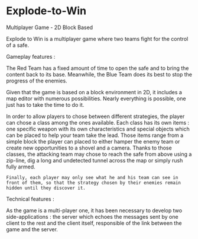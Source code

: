 # Explode-to-Win
Multiplayer Game - 2D Block Based

Explode to Win is a multiplayer game where two teams fight for the control of a safe.

Gameplay features :

  The Red Team has a fixed amount of time to open the safe and to bring the content back to its base. Meanwhile, the Blue   Team does its best to stop the progress of the enemies.
  
  Given that the game is based on a block environment in 2D, it includes a map editor with numerous possibilities. 
  Nearly everything is possible, one just has to take the time to do it.
  
  In order to allow players to chose between different strategies, the player can chose a class among the ones available.
  Each class has its own items : one specific weapon with its own characteristics and special objects which can be placed to help your team take the lead. Those items range from a simple block the player can placed to either hamper the enemy team or create new opportunities to a shovel and a camera.
  Thanks to those classes, the attacking team may chose to reach the safe from above using a zip-line, dig a long and undetected tunnel across the map or simply rush fully armed.
  
	Finally, each player may only see what he and his team can see in front of them, so that the strategy chosen by their enemies remain hidden until they discover it.
	
Technical features :

  As the game is a multi-player one, it has been necessary to develop two side-applications : the server which echoes the messages sent by one client to the rest and the client itself, responsible of the link between the game and the server.
  
